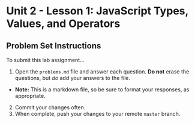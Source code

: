 # Unit 2 - Lesson 1: JavaScript Types, Values, and Operators
## Problem Set Instructions

To submit this lab assignment...
1. Open the `problems.md` file and answer each question. **Do not** erase the questions, but *do* add your answers to the file.
  * **Note:** This is a markdown file, so be sure to format your responses, as appropriate.
2. Commit your changes often.
3. When complete, push your changes to your remote `master` branch.
